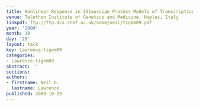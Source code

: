 ```yaml
---
title: Nonlinear Response in {G}aussian Process Models of Transcription
venue: Telethon Institute of Genetics and Medicine, Naples, Italy
linkpdf: ftp://ftp.dcs.shef.ac.uk/home/neil/tigem09.pdf
year: '2009'
month: 10
day: '29'
layout: talk
key: Lawrence:tigem09
categories:
- Lawrence:tigem09
abstract: ''
sections: 
authors:
- firstname: Neil D.
  lastname: Lawrence
published: 2009-10-29
---
```

